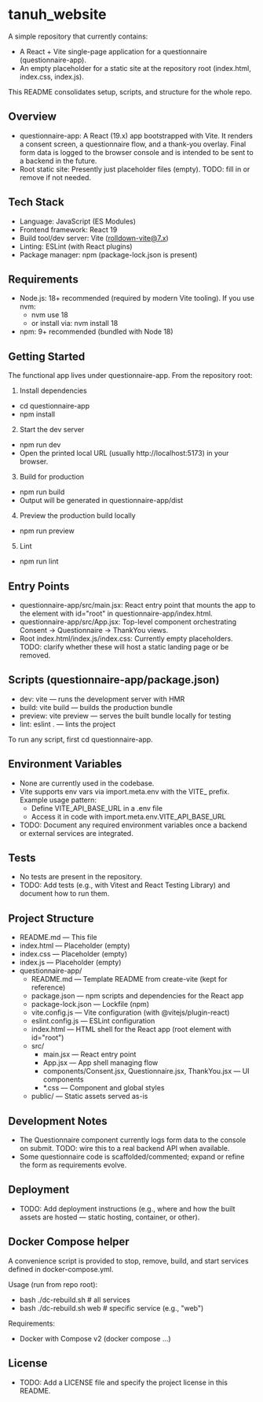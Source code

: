 # tanuh_website

A simple repository that currently contains:
- A React + Vite single-page application for a questionnaire (questionnaire-app).
- An empty placeholder for a static site at the repository root (index.html, index.css, index.js).

This README consolidates setup, scripts, and structure for the whole repo.

## Overview
- questionnaire-app: A React (19.x) app bootstrapped with Vite. It renders a consent screen, a questionnaire flow, and a thank-you overlay. Final form data is logged to the browser console and is intended to be sent to a backend in the future.
- Root static site: Presently just placeholder files (empty). TODO: fill in or remove if not needed.

## Tech Stack
- Language: JavaScript (ES Modules)
- Frontend framework: React 19
- Build tool/dev server: Vite (rolldown-vite@7.x)
- Linting: ESLint (with React plugins)
- Package manager: npm (package-lock.json is present)

## Requirements
- Node.js: 18+ recommended (required by modern Vite tooling). If you use nvm:
  - nvm use 18
  - or install via: nvm install 18
- npm: 9+ recommended (bundled with Node 18)

## Getting Started
The functional app lives under questionnaire-app. From the repository root:

1) Install dependencies
- cd questionnaire-app
- npm install

2) Start the dev server
- npm run dev
- Open the printed local URL (usually http://localhost:5173) in your browser.

3) Build for production
- npm run build
- Output will be generated in questionnaire-app/dist

4) Preview the production build locally
- npm run preview

5) Lint
- npm run lint

## Entry Points
- questionnaire-app/src/main.jsx: React entry point that mounts the app to the element with id="root" in questionnaire-app/index.html.
- questionnaire-app/src/App.jsx: Top-level component orchestrating Consent → Questionnaire → ThankYou views.
- Root index.html/index.js/index.css: Currently empty placeholders. TODO: clarify whether these will host a static landing page or be removed.

## Scripts (questionnaire-app/package.json)
- dev: vite — runs the development server with HMR
- build: vite build — builds the production bundle
- preview: vite preview — serves the built bundle locally for testing
- lint: eslint . — lints the project

To run any script, first cd questionnaire-app.

## Environment Variables
- None are currently used in the codebase.
- Vite supports env vars via import.meta.env with the VITE_ prefix. Example usage pattern:
  - Define VITE_API_BASE_URL in a .env file
  - Access it in code with import.meta.env.VITE_API_BASE_URL
- TODO: Document any required environment variables once a backend or external services are integrated.

## Tests
- No tests are present in the repository.
- TODO: Add tests (e.g., with Vitest and React Testing Library) and document how to run them.

## Project Structure
- README.md — This file
- index.html — Placeholder (empty)
- index.css — Placeholder (empty)
- index.js — Placeholder (empty)
- questionnaire-app/
  - README.md — Template README from create-vite (kept for reference)
  - package.json — npm scripts and dependencies for the React app
  - package-lock.json — Lockfile (npm)
  - vite.config.js — Vite configuration (with @vitejs/plugin-react)
  - eslint.config.js — ESLint configuration
  - index.html — HTML shell for the React app (root element with id="root")
  - src/
    - main.jsx — React entry point
    - App.jsx — App shell managing flow
    - components/Consent.jsx, Questionnaire.jsx, ThankYou.jsx — UI components
    - *.css — Component and global styles
  - public/ — Static assets served as-is

## Development Notes
- The Questionnaire component currently logs form data to the console on submit. TODO: wire this to a real backend API when available.
- Some questionnaire code is scaffolded/commented; expand or refine the form as requirements evolve.

## Deployment
- TODO: Add deployment instructions (e.g., where and how the built assets are hosted — static hosting, container, or other).

## Docker Compose helper
A convenience script is provided to stop, remove, build, and start services defined in docker-compose.yml.

Usage (run from repo root):
- bash ./dc-rebuild.sh            # all services
- bash ./dc-rebuild.sh web        # specific service (e.g., "web")

Requirements:
- Docker with Compose v2 (docker compose ...)

## License
- TODO: Add a LICENSE file and specify the project license in this README.